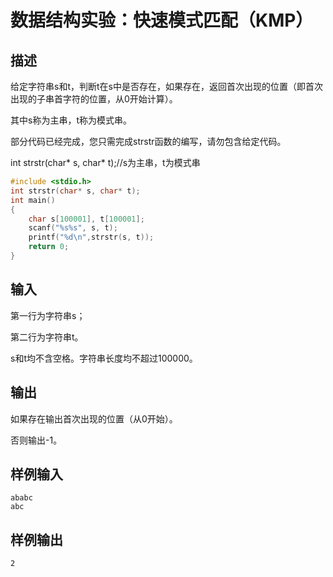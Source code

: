 # 数据结构实验：快速模式匹配（KMP）

## 描述

给定字符串s和t，判断t在s中是否存在，如果存在，返回首次出现的位置（即首次出现的子串首字符的位置，从0开始计算）。

其中s称为主串，t称为模式串。

部分代码已经完成，您只需完成strstr函数的编写，请勿包含给定代码。

int strstr(char* s, char* t);//s为主串，t为模式串

```c
#include <stdio.h>
int strstr(char* s, char* t);
int main()
{
    char s[100001], t[100001];
    scanf("%s%s", s, t);
    printf("%d\n",strstr(s, t));
    return 0;
}
```

## 输入

第一行为字符串s；

第二行为字符串t。

s和t均不含空格。字符串长度均不超过100000。

## 输出

如果存在输出首次出现的位置（从0开始）。

否则输出-1。

## 样例输入

```
ababc
abc
```

## 样例输出

```
2
```